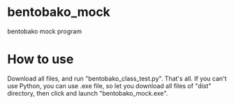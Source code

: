 # bentobako_mock
bentobako mock program

# How to use
Download all files, and run "bentobako_class_test.py". That's all.
If you can't use Python, you can use .exe file, so let you download all files of "dist" directory, then click and launch "bentobako_mock.exe".
